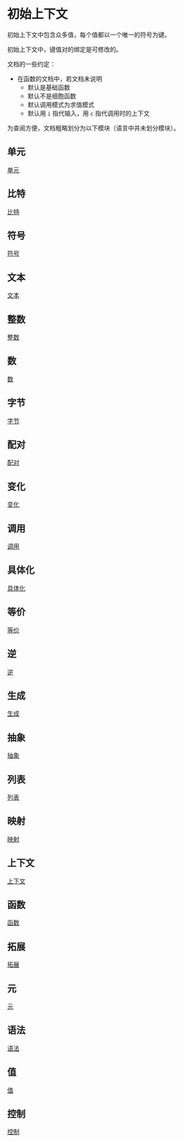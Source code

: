 # 初始上下文

初始上下文中包含众多值，每个值都以一个唯一的符号为键。

初始上下文中，键值对的绑定是可修改的。

文档的一些约定：

- 在函数的文档中，若文档未说明
  - 默认是基础函数
  - 默认不是细胞函数
  - 默认调用模式为求值模式
  - 默认用 `i` 指代输入，用 `c` 指代调用时的上下文

为查阅方便，文档粗略划分为以下模块（语言中并未划分模块）。

## 单元

[单元](./初始上下文/单元.md)

## 比特

[比特](./初始上下文/比特.md)

## 符号

[符号](./初始上下文/符号.md)

## 文本

[文本](./初始上下文/文本.md)

## 整数

[整数](./初始上下文/整数.md)

## 数

[数](./初始上下文/数.md)

## 字节

[字节](./初始上下文/字节.md)

## 配对

[配对](./初始上下文/配对.md)

## 变化

[变化](./初始上下文/变化.md)

## 调用

[调用](./初始上下文/调用.md)

## 具体化

[具体化](./初始上下文/具体化.md)

## 等价

[等价](./初始上下文/等价.md)

## 逆

[逆](./初始上下文/逆.md)

## 生成

[生成](./初始上下文/生成.md)

## 抽象

[抽象](./初始上下文/抽象.md)

## 列表

[列表](./初始上下文/列表.md)

## 映射

[映射](./初始上下文/映射.md)

## 上下文

[上下文](./初始上下文/上下文.md)

## 函数

[函数](./初始上下文/函数.md)

## 拓展

[拓展](./初始上下文/拓展.md)

## 元

[元](./初始上下文/元.md)

## 语法

[语法](./初始上下文/语法.md)

## 值

[值](./初始上下文/值.md)

## 控制

[控制](./初始上下文/控制.md)
